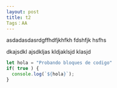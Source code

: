 ```yaml
---
layout: post
title: t2
Tags：AA
---
```


asdadasdasrdgffhdfjkhfkh fdshfjk hsfhs

dkajsdkl ajsdkljas kldjaklsjd klasjd

```javascript
let hola = "Probando bloques de codigo"
if( true ) {
  console.log(`${hola}`);
}
```
